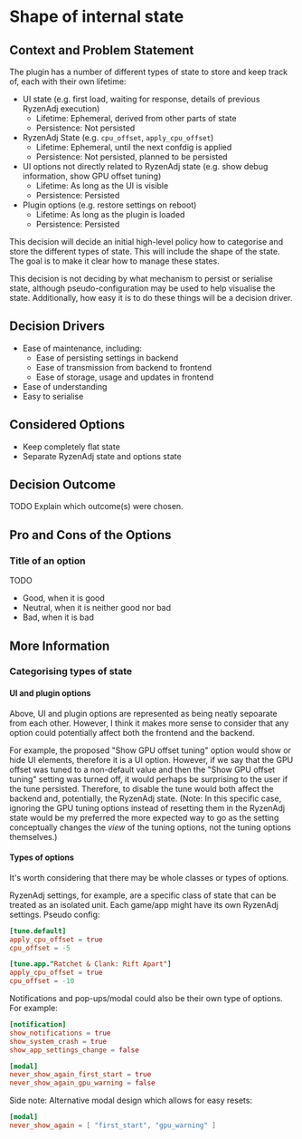 # Shape of internal state

## Context and Problem Statement

The plugin has a number of different types of state to store and keep track of, each with their own lifetime:

- UI state (e.g. first load, waiting for response, details of previous RyzenAdj execution)
    - Lifetime: Ephemeral, derived from other parts of state
    - Persistence: Not persisted
- RyzenAdj State (e.g. `cpu_offset`, `apply_cpu_offset`)
    - Lifetime: Ephemeral, until the next confdig is applied
    - Persistence: Not persisted, planned to be persisted
- UI options not directly related to RyzenAdj state (e.g. show debug information, show GPU offset tuning)
    - Lifetime: As long as the UI is visible
    - Persistence: Persisted
- Plugin options (e.g. restore settings on reboot)
    - Lifetime: As long as the plugin is loaded
    - Persistence: Persisted

This decision will decide an initial high-level policy how to categorise and store the different types of state.
This will include the shape of the state.
The goal is to make it clear how to manage these states.

This decision is not deciding by what mechanism to persist or serialise state, although pseudo-configuration may be used to help visualise the state.
Additionally, how easy it is to do these things will be a decision driver.

## Decision Drivers

- Ease of maintenance, including:
    - Ease of persisting settings in backend
    - Ease of transmission from backend to frontend
    - Ease of storage, usage and updates in frontend
- Ease of understanding
- Easy to serialise

## Considered Options

- Keep completely flat state
- Separate RyzenAdj state and options state

## Decision Outcome

TODO
Explain which outcome(s) were chosen.

## Pro and Cons of the Options

### Title of an option

TODO
- Good, when it is good
- Neutral, when it is neither good nor bad
- Bad, when it is bad

## More Information

### Categorising types of state

#### UI and plugin options

Above, UI and plugin options are represented as being neatly sepoarate from each other.
However, I think it makes more sense to consider that any option could potentially affect both the frontend and the backend.

For example, the proposed "Show GPU offset tuning" option would show or hide UI elements, therefore it is a UI option.
However, if we say that the GPU offset was tuned to a non-default value and then the "Show GPU offset tuning" setting was turned off, it would perhaps be surprising to the user if the tune persisted.
Therefore, to disable the tune would both affect the backend and, potentially, the RyzenAdj state.
(Note: In this specific case, ignoring the GPU tuning options instead of resetting them in the RyzenAdj state would be my preferred the more expected way to go as the setting conceptually changes the _view_ of the tuning options, not the tuning options themselves.)

#### Types of options

It's worth considering that there may be whole classes or types of options.

RyzenAdj settings, for example, are a specific class of state that can be treated as an isolated unit.
Each game/app might have its own RyzenAdj settings. Pseudo config:

```toml
[tune.default]
apply_cpu_offset = true
cpu_offset = -5

[tune.app."Ratchet & Clank: Rift Apart"]
apply_cpu_offset = true
cpu_offset = -10
```

Notifications and pop-ups/modal could also be their own type of options. For example:

```toml
[notification]
show_notifications = true
show_system_crash = true
show_app_settings_change = false

[modal]
never_show_again_first_start = true
never_show_again_gpu_warning = false
```

 Side note: Alternative modal design which allows for easy resets:

 ```toml
 [modal]
 never_show_again = [ "first_start", "gpu_warning" ]
 ```
